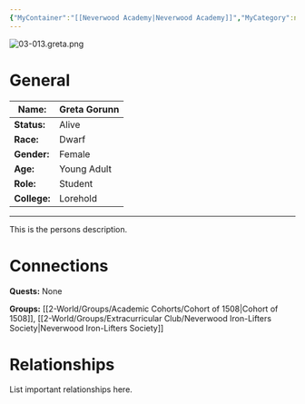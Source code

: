 ```yaml
---
{"MyContainer":"[[Neverwood Academy|Neverwood Academy]]","MyCategory":null,"image":"03-013.greta.png","tags":["Category/People"],"obsidianUIMode":"preview","aliases":null,"NoteStatus":"❓","char_status":"Alive","char_race":"Dwarf","char_gender":"Female","char_role":"Student","char_college":"Lorehold","char_items":null,"char_age":"Young Adult","parents":null,"children":null,"enemies":null,"allies":["Lyra Everlight"],"siblings":null,"partner":null,"Connected_Quests":[],"Connected_Groups":["[[Cohort of 1508|Cohort of 1508]]","[[Neverwood Iron-Lifters Society|Neverwood Iron-Lifters Society]]"],"dg-publish":true,"dg-path":"World/People/Students/Greta Gorunn.md","permalink":"/world/people/students/greta-gorunn/","dgPassFrontmatter":true,"updated":"2025-10-03T13:57:40.000+01:00"}
---
```



![03-013.greta.png](/img/user/z_Assets/character_art/NPCs/Cohort%20of%201508%20(Us)/03-013.greta.png)
# General


| Name:        | Greta Gorunn |
| ------------ | ------------ |
| **Status:**  | Alive        |
| **Race:**    | Dwarf        |
| **Gender:**  | Female       |
| **Age:**     | Young Adult  |
| **Role:**    | Student      |
| **College:** | Lorehold     |


---

This is the persons description. 


# Connections


**Quests:** None 

**Groups:** [[2-World/Groups/Academic Cohorts/Cohort of 1508\|Cohort of 1508]], [[2-World/Groups/Extracurricular Club/Neverwood Iron-Lifters Society\|Neverwood Iron-Lifters Society]]


# Relationships

List important relationships here. 

